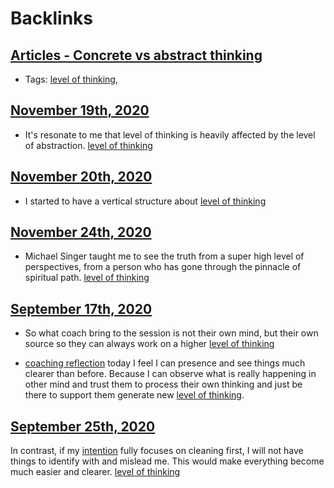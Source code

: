 
# Backlinks
## [Articles - Concrete vs abstract thinking](<Articles - Concrete vs abstract thinking.md>)
- Tags: [level of thinking](<level of thinking.md>),

## [November 19th, 2020](<November 19th, 2020.md>)
- It's resonate to me that level of thinking is heavily affected by the level of abstraction. [level of thinking](<level of thinking.md>)

## [November 20th, 2020](<November 20th, 2020.md>)
- I started to have a vertical structure about [level of thinking](<level of thinking.md>)

## [November 24th, 2020](<November 24th, 2020.md>)
- Michael Singer taught me to see the truth from a super high level of perspectives, from a person who has gone through the pinnacle of spiritual path. [level of thinking](<level of thinking.md>)

## [September 17th, 2020](<September 17th, 2020.md>)
- So what coach bring to the session is not their own mind, but their own source so they can always work on a higher [level of thinking](<level of thinking.md>)

- [coaching reflection](<coaching reflection.md>) today I feel I can presence and see things much clearer than before. Because I can observe what is really happening in other mind and trust them to process their own thinking and just be there to support them generate new [level of thinking](<level of thinking.md>).

## [September 25th, 2020](<September 25th, 2020.md>)
In contrast, if my [intention](<intention.md>) fully focuses on cleaning first, I will not have things to identify with and mislead me. This would make everything become much easier and clearer. [level of thinking](<level of thinking.md>)


